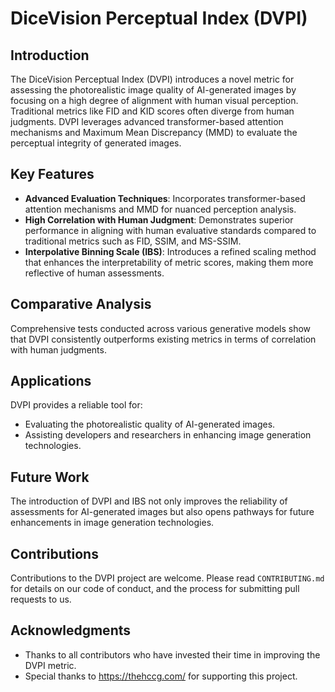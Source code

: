 # DiceVision Perceptual Index (DVPI)

## Introduction
The DiceVision Perceptual Index (DVPI) introduces a novel metric for assessing the photorealistic image quality of AI-generated images by focusing on a high degree of alignment with human visual perception. Traditional metrics like FID and KID scores often diverge from human judgments. DVPI leverages advanced transformer-based attention mechanisms and Maximum Mean Discrepancy (MMD) to evaluate the perceptual integrity of generated images.

## Key Features
- **Advanced Evaluation Techniques**: Incorporates transformer-based attention mechanisms and MMD for nuanced perception analysis.
- **High Correlation with Human Judgment**: Demonstrates superior performance in aligning with human evaluative standards compared to traditional metrics such as FID, SSIM, and MS-SSIM.
- **Interpolative Binning Scale (IBS)**: Introduces a refined scaling method that enhances the interpretability of metric scores, making them more reflective of human assessments.

## Comparative Analysis
Comprehensive tests conducted across various generative models show that DVPI consistently outperforms existing metrics in terms of correlation with human judgments.

## Applications
DVPI provides a reliable tool for:
- Evaluating the photorealistic quality of AI-generated images.
- Assisting developers and researchers in enhancing image generation technologies.

## Future Work
The introduction of DVPI and IBS not only improves the reliability of assessments for AI-generated images but also opens pathways for future enhancements in image generation technologies.

## Contributions
Contributions to the DVPI project are welcome. Please read `CONTRIBUTING.md` for details on our code of conduct, and the process for submitting pull requests to us.

## Acknowledgments
- Thanks to all contributors who have invested their time in improving the DVPI metric.
- Special thanks to https://thehccg.com/ for supporting this project.

